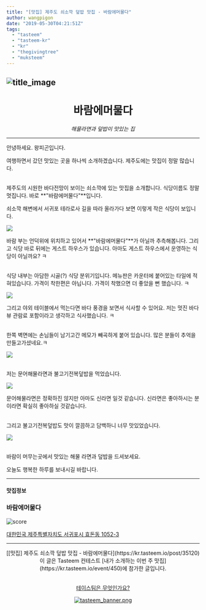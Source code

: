 ```yaml
---
title: "[맛집] 제주도 쇠소깍 덮밥 맛집 - 바람에머물다"
author: wangpigon
date: "2019-05-30T04:21:51Z"
tags:
  - "tasteem"
  - "tasteem-kr"
  - "kr"
  - "thegivingtree"
  - "muksteem"
---
```

![title_image](https://static.tasteem.io/uploads/4928/post/35120/content_a937420b-2e81-4955-ad39-8ca7f1a12422.jpeg)
<br/>
---

<center><h1>바람에머물다</h1><i>해물라면과 덮밥이 맛있는 집</i></center>

---

안녕하세요. 왕피곤입니다.

여행하면서 갔던 맛있는 곳을 하나씩 소개하겠습니다. 제주도에는 맛집이 정말 많습니다. 

<br>제주도의 시원한 바다전망이 보이는 쇠소깍에 있는 맛집을 소개합니다. 식당이름도 정말 멋집니다. 바로 **"바람에머물다"**입니다.

쇠소깍 해변에서 서귀포 테라로사 길을 따라 올라가다 보면 이렇게 작은 식당이 보입니다.

![](https://static.tasteem.io/uploads/image/image/177702/4c28d287-446a-43fd-a946-d41bb6da2e1f.jpeg)

바람 부는 언덕위에 위치하고 있어서 **"바람에머물다"**가 아닐까 추측해봅니다. 그리고 식당 바로 뒤에는 게스트 하우스가 있습니다. 아마도 게스트 하우스에서 운영하는 식당이 아닐까요? ㅋ


<br>식당 내부는 아담한 시골(?) 식당 분위기입니다. 메뉴판은 카운터에 붙어있는 타일에 적혀있습니다. 가격이 착한편은 아닙니다. 가격이 착했으면 더 좋았을 뻔 했습니다. ㅋ
 
![](https://static.tasteem.io/uploads/image/image/177704/4c28d287-446a-43fd-a946-d41bb6da2e1f.jpeg)

그리고 야외 테이블에서 먹는다면 바다 풍경을 보면서 식사할 수 있어요. 저는 멋진 바다뷰 관람료 포함이라고 생각하고 식사했습니다. ㅋ

<br>한쪽 벽면에는 손님들이 남기고간 메모가 빼곡하게 붙어 있습니다. 많은 분들이 추억을 만들고가셨네요.ㅋ

![](https://static.tasteem.io/uploads/image/image/177703/4c28d287-446a-43fd-a946-d41bb6da2e1f.jpeg)


<br>저는 문어해물라면과 불고기전복덮밥을 먹었습니다. 

![](https://static.tasteem.io/uploads/image/image/177705/4c28d287-446a-43fd-a946-d41bb6da2e1f.jpeg)

문어해물라면은 정확하진 않지만 아마도 신라면 일것 같습니다. 신라면은 좋아하시는 분이라면 확실히 좋아하실 것같습니다.

<br>그리고 불고기전복덮밥도 맛이 깔끔하고 담백하니 너무 맛있었습니다.

![](https://static.tasteem.io/uploads/image/image/177706/4c28d287-446a-43fd-a946-d41bb6da2e1f.jpeg)



<br>바람이 머무는곳에서 맛있는 해물 라면과 덮밥을 드셔보세요.

오늘도 행복한 하루를 보내시길 바랍니다.

---------------------
#### 맛집정보
### 바람에머물다
![score](https://static.tasteem.io/images/steem/1Crowns.png)

[대한민국 제주특별자치도 서귀포시 효돈동 1052-3](https://kr.tasteem.io/post/35120#map)

-----------------------------------------
<center>[[맛집] 제주도 쇠소깍 덮밥 맛집 - 바람에머물다](https://kr.tasteem.io/post/35120)
<br/>이 글은 Tasteem 컨테스트
 [내가 소개하는  이번 주 맛집](https://kr.tasteem.io/event/450)에 참가한 글입니다.

<br/>[테이스팀은 무엇인가요?](https://kr.tasteem.io/about)

[![tasteem_banner.png](https://static.tasteem.io/images/tasteem_banner_v3.png)](https://kr.tasteem.io)</center>